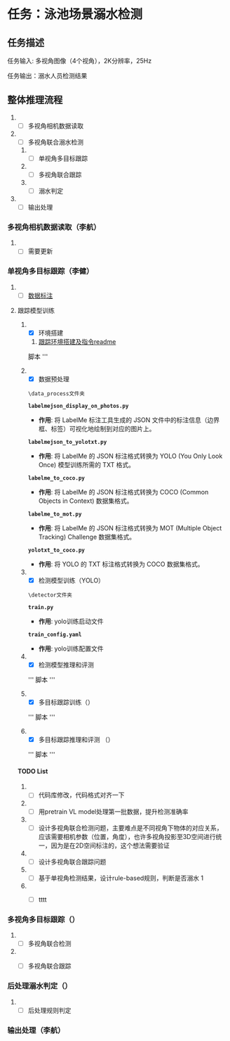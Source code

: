 # 任务：泳池场景溺水检测

## 任务描述
任务输入: 多视角图像（4个视角），2K分辨率，25Hz

任务输出：溺水人员检测结果

## 整体推理流程
1. - [ ] 多视角相机数据读取
2. - [ ] 多视角联合溺水检测
    1. - [ ] 单视角多目标跟踪
    2. - [ ] 多视角联合跟踪
    3. - [ ] 溺水判定
3. - [ ] 输出处理

### 多视角相机数据读取（李航）
1. - [ ] 需要更新

### 单视角多目标跟踪（李健）
1. - [ ] [数据标注](data_annotation.md)

2. 跟踪模型训练
    1. - [x] 环境搭建

       1. [跟踪环境搭建及指令readme](tracker\readme_mine.md)
       
        脚本
        '''
       
    2. - [x] 数据预处理
       
       ```
       \data_process文件夹
       ```
    
       **`labelmejson_display_on_photos.py`**
       
       - **作用**: 将 LabelMe 标注工具生成的 JSON 文件中的标注信息（边界框、标签）可视化地绘制到对应的图片上。
       
       **`labelmejson_to_yolotxt.py`**
       
       - **作用**: 将 LabelMe 的 JSON 标注格式转换为 YOLO (You Only Look Once) 模型训练所需的 TXT 格式。
       
       **`labelme_to_coco.py`**
       
       - **作用**: 将 LabelMe 的 JSON 标注格式转换为 COCO (Common Objects in Context) 数据集格式。
       
       **`labelme_to_mot.py`** 
       
       - **作用**: 将 LabelMe 的 JSON 标注格式转换为 MOT (Multiple Object Tracking) Challenge 数据集格式。
       
       **`yolotxt_to_coco.py`**
       
       - **作用**: 将 YOLO 的 TXT 标注格式转换为 COCO 数据集格式。
       
       
       
    3. - [x] 检测模型训练（YOLO）
    
       ```
       \detector文件夹
       ```
    
       **`train.py`**
    
       - **作用**: yolo训练启动文件
    
       **`train_config.yaml`**
    
       - **作用**: yolo训练配置文件
    
       
    
    4. - [x] 检测模型推理和评测
    
        '''
        脚本
        '''
    
    5. - [x] 多目标跟踪训练（）
    
        '''
        脚本
        '''
    
    6. - [x] 多目标跟踪推理和评测 （）
       
        '''
        脚本
        '''

    #### TODO List
    1. - [ ] 代码库修改，代码格式对齐一下
    2. - [ ] 用pretrain VL model处理第一批数据，提升检测准确率
    3. - [ ] 设计多视角联合检测问题，主要难点是不同视角下物体的对应关系，应该需要相机参数（位置，角度），也许多视角投影至3D空间进行统一，因为是在2D空间标注的，这个想法需要验证
    4. - [ ] 设计多视角联合跟踪问题
    5. - [ ] 基于单视角检测结果，设计rule-based规则，判断是否溺水  1
    6. - [ ] tttt



### 多视角多目标跟踪（）
1. - [ ] 多视角联合检测

2. - [ ] 多视角联合跟踪


### 后处理溺水判定（）
1. -[ ] 后处理规则判定

### 输出处理（李航）



